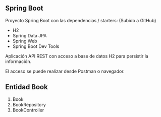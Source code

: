 ## Spring Boot

Proyecto Spring Boot con las dependencias / starters:
(Subido a GitHub)  
* H2
* Spring Data JPA
* Spring Web
* Spring Boot Dev Tools

Aplicación API REST con acceso a base de datos H2 para persistir la información.

El acceso se puede realizar desde Postman o navegador.

## Entidad Book
1. Book
2. BookRepository
3. BookController